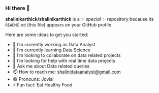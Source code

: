 ### Hi there 👋


**shalinikarthick/shalinikarthick** is a ✨ _special_ ✨ repository because its `README.md` (this file) appears on your GitHub profile.

Here are some ideas to get you started:

- 🔭 I’m currently working as Data Analyst
- 🌱 I’m currently learning Data Science 
- 👯 I’m looking to collaborate on data related projects
- 🤔 I’m looking for help with real time data projects
- 💬 Ask me about Data related queries
- 📫 How to reach me: shalinidataanalyst@gmail.com
- 😄 Pronouns: Jovial
- ⚡ Fun fact: Eat Healthy Food
